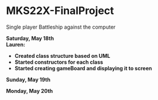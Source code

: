 # MKS22X-FinalProject
Single player Battleship against the computer

<b>Saturday, May 18th</br>
Lauren: 
* Created class structure based on UML
* Started constructors for each class
* Started creating gameBoard and displaying it to screen

<b>Sunday, May 19th</br>

<b>Monday, May 20th</br>

